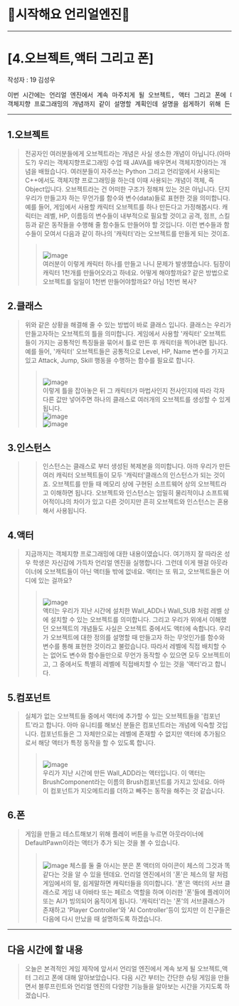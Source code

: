 # :raccoon:시작해요 언리얼엔진🌳


---

# [4.오브젝트,액터 그리고 폰]
작성자 : 19 김성우

<pre>
이번 시간에는 언리얼 엔진에서 계속 마주치게 될 오브젝트, 액터 그리고 폰에 대해 설명해보겠습니다.
객체지향 프로그래밍의 개념까지 같이 설명할 계획인데 설명을 쉽게하기 위해 든 예시에는 약간의 비약이 있을 수 있으니 작성자가 말하고자하는 의도만 파악해주시면 감사하겠습니다.
</pre>

---
  
## 1.오브젝트
> 전공자인 여러분들에게 오브젝트라는 개념은 사실 생소한 개념이 아닙니다.(아마도?) 우리는 객체지향프로그래밍 수업 때 JAVA를 배우면서 객체지향이라는 개념을 배웠습니다.
> 여러분들이 자주쓰는 Python 그리고 언리얼에서 사용되는 C++에서도 객체지향 프로그래밍을 하는데 이때 사용되는 개념이 객체, 즉 Object입니다.
> 오브젝트라는 건 어떠한 구조가 정해져 있는 것은 아닙니다. 단지 우리가 만들고자 하는 무언가를 함수와 변수(data)들로 표현한 것을 의미합니다.
> 예를 들어, 게임에서 사용할 캐릭터 오브젝트를 하나 만든다고 가정해봅시다. 캐릭터는 레벨, HP, 이름등의 변수들이 내부적으로 필요할 것이고
> 공격, 점프, 스킬 등과 같은 동작들을 수행해 줄 함수들도 만들어야 할 것입니다. 이런 변수들과 함수들이 모여서 다음과 같이 하나의 '캐릭터'라는 오브젝트를 만들게 되는 것이죠.
>> <br>![image](./Pic/p1.png)
><br>여러분이 이렇게 캐릭터 하나를 만들고 나니 문제가 발생했습니다. 팀장이 캐릭터 1천개를 만들어오라고 하네요. 어떻게 해야할까요? 같은 방법으로 오브젝트를 일일이 1천번 만들어야할까요? 아님 1천번 복사?

## 2.클래스
>위와 같은 상황을 해결해 줄 수 있는 방법이 바로 클래스 입니다. 클래스는 우리가 만들고자하는 오브젝트의 틀을 의미합니다.
> 게임에서 사용할 '캐릭터' 오브젝트들이 가지는 공통적인 특징들을 묶어서 틀로 만든 후 캐릭터을 찍어내면 됩니다.
> 예를 들어, '캐릭터' 오브젝트들은 공통적으로 Level, HP, Name 변수를 가지고 있고 Attack, Jump, Skill 행동을 수행하는 함수를 필요로 합니다.
>> <br>![image](./Pic/p2.png)
> <br> 이렇게 틀을 잡아놓은 뒤 그 캐릭터가 마법사인지 전사인지에 따라 각자 다른 값만 넣어주면 하나의 클래스로 여러개의 오브젝트를 생성할 수 있게됩니다.
>> <br>![image](./Pic/p3.png)
>> <br>![image](./Pic/p4.png)

## 3.인스턴스
>> 인스턴스는 클래스로 부터 생성된 복제본을 의미합니다. 아까 우리가 만든 여러 캐릭터 오브젝트들이 모두 '캐릭터'클래스의 인스턴스가 되는 것이죠.
>> 오브젝트를 만들 때 메모리 상에 구현된 소프트웨어 상의 오브젝트라고 이해하면 됩니다. 오브젝트와 인스턴스는 엄밀히 물리적이냐 소프트웨어적이냐의 차이가 있고 다른 것이지만 흔히 오브젝트와 인스턴스는 혼용해서 사용됩니다. 

## 4.액터
>  지금까지는 객체지향 프로그래밍에 대한 내용이였습니다. 여기까지 잘 따라온 성우 학생은 자신감에 가득차 언리얼 엔진을 실행합니다. 그런데 이게 웬걸 아웃라이너에 오브젝트들이 아닌 액터들 밖에 없네요.
>  액터는 또 뭐고, 오브젝트들은 어디에 있는 걸까요?
> > <br>![image](./Pic/p5.png)
> <br> 액터는 우리가 지난 시간에 설치한 Wall_ADD나 Wall_SUB 처럼 레벨 상에 설치할 수 있는 오브젝트를 의미합니다. 그리고 우리가 위에서 이해했던 오브젝트의 개념들도 사실은 오브젝트 중에서도 액터에 속합니다.
> 우리가 오브젝트에 대한 정의를 설명할 때 만들고자 하는 무엇인가를 함수와 변수를 통해 표현한 것이라고 불렀습니다. 따라서 레벨에 직접 배치할 수는 없어도 변수와 함수들만으로 무언가 동작할 수 있으면 모두 오브젝트이고, 그 중에서도 특별히
> 레벨에 직접배치할 수 있는 것을 '액터'라고 합니다.

## 5.컴포넌트
> 실체가 없는 오브젝트들 중에서 액터에 추가할 수 있는 오브젝트들을 '컴포넌트'라고 합니다. 아마 유니티를 해보신 분들은 컴포넌트라는 개념에 익숙할 것입니다.
> 컴포넌트들은 그 자체만으로는 레벨에 존재할 수 없지만 액터에 추가됨으로서 해당 액터가 특정 동작을 할 수 있도록 합니다.
>> <br>![image](./Pic/p6.png)
> > <br>우리가 지난 시간에 만든 Wall_ADD라는 액터입니다. 이 액터는 BrushComponent라는 이름의 Brush컴포넌트를 가지고 있네요. 아마 이 컴포넌트가 지오메트리를 더하고 빼주는 동작을 해주는 것 같습니다.

## 6.폰
> 게임을 만들고 테스트해보기 위해 플레이 버튼을 누르면 아웃라이너에 DefaultPawn이라는 액터가 추가 되는 것을 볼 수 있습니다.
>> <br>![image](./Pic/p7.png)
> 체스를 둘 줄 아시는 분은 폰 액터의 아이콘이 체스의 그것과 똑같다는 것을 알 수 있을 텐데요. 언리얼 엔진에서의 '폰'은 체스의 말 처럼 게임에서의 말, 쉽게말하면 캐릭터들을 의미합니다.
> '폰'은 액터의 서브 클래스로 게임 내 아바타 또는 페르소 역할을 하며 이러한 '폰'들에 플레이어 또는 AI가 빙의되어 움직이게 됩니다.
> '캐릭터'라는 '폰'의 서브클래스가 존재하고 'Player Controller'와 'AI Controller'등이 있지만 이 친구들은 다음에 다시 만났을 때 설명하도록 하겠습니다.

---
## 다음 시간에 할 내용
> 오늘은 본격적인 게임 제작에 앞서서 언리얼 엔진에서 계속 보게 될 오브젝트,액터 그리고 폰에 대해 알아보았습니다.
> 다음 시간 부터는 간단한 슈팅 게임을 만들면서 블루프린트와 언리얼 엔진의 다양한 기능들을 알아보는 시간을 가지도록 하겠습니다.

